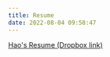 ```yaml
---
title: Resume
date: 2022-08-04 09:58:47
---
```


[Hao's Resume (Dropbox link)](https://www.dropbox.com/s/1dcjrhdir4p024r/Hao%20Liu%20Resume%2030%20Aug%202022.docx?dl=0)

